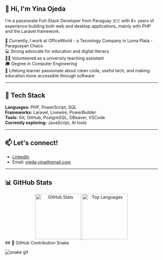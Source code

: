 ## 👋 Hi, I'm Yina Ojeda

I'm a passionate Full-Stack Developer from Paraguay 🇵🇾 with 8+ years of experience building both web and desktop applications, mainly with PHP and the Laravel framework.

🔭 Currently, I work at OfficeWorld - a Tecnology Company in Loma Plata - Paraguayan Chaco  
💻 Strong advocate for education and digital literacy  
🧑‍🏫 Volunteered as a university teaching assistant    
🎓 Degree in Computer Engineering  
🧠 Lifelong learner passionate about clean code, useful tech, and making education more accessible through software  


---

## 🚀 Tech Stack

**Languages:** PHP, PowerScript, SQL  
**Frameworks:** Laravel, Livewire, PowerBuilder  
**Tools:** Git, GitHub, PostgreSQL, DBeaver, VSCode  
**Currently exploring:** JavaScript, AI tools  

---

## 📫 Let's connect!

- [LinkedIn](https://www.linkedin.com/in/yinaojeda)  
- Email: ojeda.yina@gmail.com

---

## 📊 GitHub Stats
<div align="center">
  <a href="https://github.com/yinaojeda" target="_blank">
    <img
      src="https://github-readme-stats.vercel.app/api?username=yinaojeda&show_icons=true&theme=dark&card_width=400&hide_rank=true"
      height="150"
      alt="GitHub Stats"
    />
  </a>
  <a href="https://github.com/yinaojeda" target="_blank">
    <img
      src="https://github-readme-stats.vercel.app/api/top-langs/?username=yinaojeda&layout=compact&theme=dark&card_width=400"
      height="150"
      alt="Top Languages"
    />
  </a>
</div>  
## 🐍 GitHub Contribution Snake

![snake gif](https://github.com/yinaojeda/yinaojeda/blob/output/github-contribution-grid-snake.svg)




